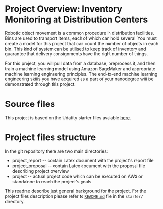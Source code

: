 # Project Overview: Inventory Monitoring at Distribution Centers
Robotic object movement is a common procedure in distribution facilities. Bins are used to transport items, each of which can hold several. You must create a model for this project that can count the number of objects in each bin. This kind of system can be utilised to keep track of inventory and guarantee that delivery consignments have the right number of things.

For this project, you will pull data from a database, preprocess it, and then train a machine learning model using Amazon SageMaker and appropriate machine learning engineering principles. The end-to-end machine learning engineering skills you have acquired as a part of your nanodegree will be demonstrated through this project.

# Source files
This project is based on the Udatity starter files avaiable [here](https://github.com/udacity/nd009t-capstone-starter). 

# Project files structure
In the git repository there are two main directories: 
- project_report -- contain Latex document with the project's report file
- project_proposal -- contain Latex document with the proposal file describing project overview
- project -- actual project code which can be executed on AWS or standalone to reach the project's goals.

This readme describe just general background for the project.
For the project files description please refer to [`README.md`](starter/README.md) file in the `starter/` directory.